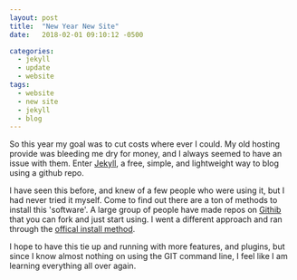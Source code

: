 ```yaml
---
layout: post
title:  "New Year New Site"
date:   2018-02-01 09:10:12 -0500

categories: 
  - jekyll
  - update
  - website
tags:
  - website
  - new site
  - jekyll
  - blog
---
```

So this year my goal was to cut costs where ever I could. My old hosting provide was bleeding me dry for money, and I always seemed to have an issue with them. Enter [Jekyll][jekyll-engine], a free, simple, and lightweight way to blog using a github repo.

I have seen this before, and knew of a few people who were using it, but I had never tried it myself. Come to find out there are a ton of methods to install this 'software'. A large group of people have made repos on [Githib][github-site] that you can fork and just start using. I went a different approach and ran through the [offical install method][install-method].

I hope to have this tie up and running with more features, and plugins, but since I know almost nothing on using the GIT command line, I feel like I am learning everything all over again.

[jekyll-engine]: https://jekyllrb.com/
[github-site]: https://github.com
[install-method]: https://jekyllrb.com/docs/installation/